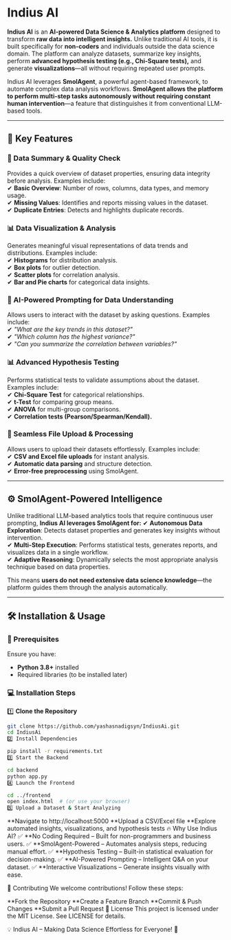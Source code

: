 # Indius AI  

**Indius AI** is an **AI-powered Data Science & Analytics platform** designed to transform **raw data into intelligent insights.** Unlike traditional AI tools, it is built specifically for **non-coders** and individuals outside the data science domain. The platform can analyze datasets, summarize key insights, perform **advanced hypothesis testing (e.g., Chi-Square tests),** and generate **visualizations**—all without requiring repeated user prompts.  

Indius AI leverages **SmolAgent**, a powerful agent-based framework, to automate complex data analysis workflows. **SmolAgent allows the platform to perform multi-step tasks autonomously without requiring constant human intervention**—a feature that distinguishes it from conventional LLM-based tools.  

---

## 🚀 Key Features  

### 📝 Data Summary & Quality Check  
Provides a quick overview of dataset properties, ensuring data integrity before analysis. Examples include:  
✔ **Basic Overview**: Number of rows, columns, data types, and memory usage.  
✔ **Missing Values**: Identifies and reports missing values in the dataset.  
✔ **Duplicate Entries**: Detects and highlights duplicate records.  

### 📊 Data Visualization & Analysis  
Generates meaningful visual representations of data trends and distributions. Examples include:  
✔ **Histograms** for distribution analysis.  
✔ **Box plots** for outlier detection.  
✔ **Scatter plots** for correlation analysis.  
✔ **Bar and Pie charts** for categorical data insights.  

### 🔎 AI-Powered Prompting for Data Understanding  
Allows users to interact with the dataset by asking questions. Examples include:  
✔ *"What are the key trends in this dataset?"*  
✔ *"Which column has the highest variance?"*  
✔ *"Can you summarize the correlation between variables?"*  

### 📊 Advanced Hypothesis Testing  
Performs statistical tests to validate assumptions about the dataset. Examples include:  
✔ **Chi-Square Test** for categorical relationships.  
✔ **t-Test** for comparing group means.  
✔ **ANOVA** for multi-group comparisons.  
✔ **Correlation tests (Pearson/Spearman/Kendall).**  

### 📂 Seamless File Upload & Processing  
Allows users to upload their datasets effortlessly. Examples include:  
✔ **CSV and Excel file uploads** for instant analysis.  
✔ **Automatic data parsing** and structure detection.  
✔ **Error-free preprocessing** using SmolAgent.  

---

## ⚙️ SmolAgent-Powered Intelligence  

Unlike traditional LLM-based analytics tools that require continuous user prompting, **Indius AI leverages SmolAgent for:**
✔ **Autonomous Data Exploration**: Detects dataset properties and generates key insights without intervention.  
✔ **Multi-Step Execution**: Performs statistical tests, generates reports, and visualizes data in a single workflow.  
✔ **Adaptive Reasoning**: Dynamically selects the most appropriate analysis technique based on data properties.  

This means **users do not need extensive data science knowledge**—the platform guides them through the analysis automatically.  

---

## 🛠️ Installation & Usage  

### 🔧 Prerequisites  
Ensure you have:  
- **Python 3.8+** installed  
- Required libraries (to be installed later)  

### 💻 Installation Steps  

1️⃣ **Clone the Repository**  

```bash
git clone https://github.com/yashasnadigsyn/IndiusAi.git
cd IndiusAi
2️⃣ Install Dependencies

pip install -r requirements.txt
3️⃣ Start the Backend

cd backend
python app.py
4️⃣ Launch the Frontend

cd ../frontend
open index.html  # (or use your browser)
5️⃣ Upload a Dataset & Start Analyzing

```
**Navigate to http://localhost:5000
**Upload a CSV/Excel file
**Explore automated insights, visualizations, and hypothesis tests
🔥 Why Use Indius AI?
✅ **No Coding Required – Built for non-programmers and business users.
✅ **SmolAgent-Powered – Automates analysis steps, reducing manual effort.
✅ **Hypothesis Testing – Built-in statistical evaluation for decision-making.
✅ **AI-Powered Prompting – Intelligent Q&A on your dataset.
✅ **Interactive Visualizations – Generate insights visually with ease.

🤝 Contributing
We welcome contributions! Follow these steps:

**Fork the Repository
**Create a Feature Branch
**Commit & Push Changes
**Submit a Pull Request
📜 License
This project is licensed under the MIT License. See LICENSE for details.

💡 Indius AI – Making Data Science Effortless for Everyone! 🚀
